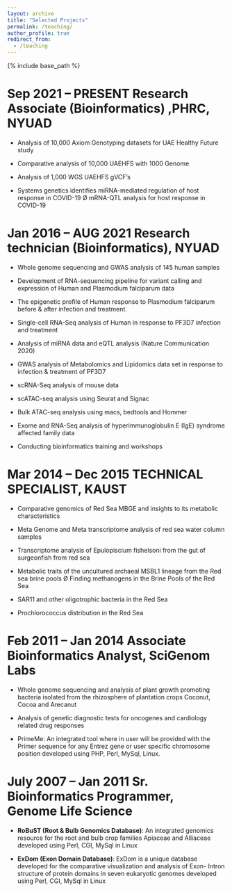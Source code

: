 ```yaml
---
layout: archive
title: "Selected Projects"
permalink: /teaching/
author_profile: true
redirect_from:
  - /teaching
---
```


{% include base_path %}


Sep 2021 – PRESENT Research Associate (Bioinformatics) ,PHRC, NYUAD
====================================================

* Analysis of 10,000 Axiom Genotyping datasets for UAE Healthy Future study

* Comparative analysis of 10,000 UAEHFS with 1000 Genome

* Analysis of 1,000 WGS UAEHFS gVCF’s

* Systems genetics identifies miRNA-mediated regulation of host response in COVID-19 Ø mRNA-QTL analysis for host response in COVID-19


Jan 2016 – AUG 2021 Research technician (Bioinformatics), NYUAD
===================================================================

* Whole genome sequencing and GWAS analysis of 145 human samples

* Development of RNA-sequencing pipeline for variant calling and expression of Human and Plasmodium falciparum data

* The epigenetic profile of Human response to Plasmodium falciparum before & after infection and treatment.

* Single-cell RNA-Seq analysis of Human in response to PF3D7 infection and treatment

* Analysis of miRNA data and eQTL analysis (Nature Communication 2020)

* GWAS analysis of Metabolomics and Lipidomics data set in response to infection & treatment of PF3D7

* scRNA-Seq analysis of mouse data

* scATAC-seq analysis using Seurat and Signac

* Bulk ATAC-seq analysis using macs, bedtools and Hommer

* Exome and RNA-Seq analysis of hyperimmunoglobulin E (IgE) syndrome affected family data

* Conducting bioinformatics training and workshops


Mar 2014 – Dec 2015 TECHNICAL SPECIALIST, KAUST
===================================================
* Comparative genomics of Red Sea MBGE and insights to its metabolic characteristics

* Meta Genome and Meta transcriptome analysis of red sea water column samples

* Transcriptome analysis of Epulopiscium fishelsoni from the gut of surgeonfish from red sea

* Metabolic traits of the uncultured archaeal MSBL1 lineage from the Red sea brine pools Ø Finding methanogens in the Brine Pools of the Red Sea

* SAR11 and other oligotrophic bacteria in the Red Sea

* Prochlorococcus distribution in the Red Sea


Feb 2011 – Jan 2014 Associate Bioinformatics Analyst, SciGenom Labs
=====================================================================

* Whole genome sequencing and analysis of plant growth promoting bacteria isolated from the rhizosphere of plantation crops Coconut, Cocoa and Arecanut

* Analysis of genetic diagnostic tests for oncogenes and cardiology related drug responses

* PrimeMe: An integrated tool where in user will be provided with the Primer sequence for any Entrez gene or user specific chromosome position developed using PHP, Perl, MySql, Linux.



July 2007 – Jan 2011 Sr. Bioinformatics Programmer, Genome Life Science
=========================================================================


* **RoBuST (Root & Bulb Genomics Database)**:
    An integrated genomics resource for the root and bulb crop families Apiaceae and Alliaceae developed using Perl, CGI, MySql in Linux
  
* **ExDom (Exon Domain Database)**:
    ExDom is a unique database developed for the comparative visualization and analysis of Exon- Intron structure of protein domains in seven eukaryotic genomes developed using Perl, CGI, MySql in Linux

